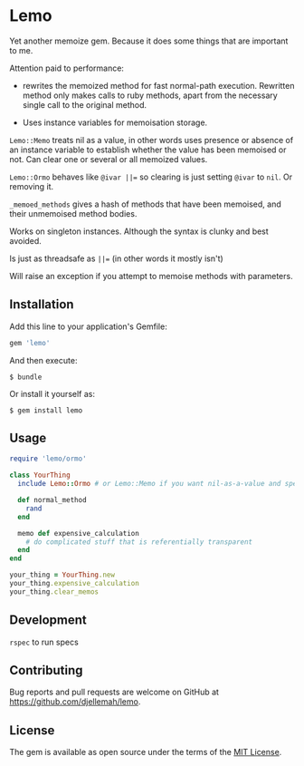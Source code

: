 # Lemo

Yet another memoize gem. Because it does some things that are important to me.

Attention paid to performance:

* rewrites the memoized method for fast normal-path execution. Rewritten method
only makes calls to ruby methods, apart from the necessary single call to the
original method.

* Uses instance variables for memoisation storage.

`Lemo::Memo` treats nil as a value, in other words uses presence or absence of
an instance variable to establish whether the value has been memoised or not.
Can clear one or several or all memoized values.

`Lemo::Ormo` behaves like `@ivar ||=` so clearing is just setting `@ivar`
to `nil`. Or removing it.

`_memoed_methods` gives a hash of methods that have been memoised, and their
unmemoised method bodies.

Works on singleton instances. Although the syntax is clunky and best avoided.

Is just as threadsafe as `||=` (in other words it mostly isn't)

Will raise an exception if you attempt to memoise methods with parameters.

## Installation

Add this line to your application's Gemfile:

```ruby
gem 'lemo'
```

And then execute:

    $ bundle

Or install it yourself as:

    $ gem install lemo

## Usage

``` ruby
require 'lemo/ormo'

class YourThing
  include Lemo::Ormo # or Lemo::Memo if you want nil-as-a-value and specialised clearing.

  def normal_method
    rand
  end

  memo def expensive_calculation
    # do complicated stuff that is referentially transparent
  end
end

your_thing = YourThing.new
your_thing.expensive_calculation
your_thing.clear_memos
```

## Development

`rspec` to run specs

## Contributing

Bug reports and pull requests are welcome on GitHub at https://github.com/djellemah/lemo.

## License

The gem is available as open source under the terms of the [MIT License](http://opensource.org/licenses/MIT).
